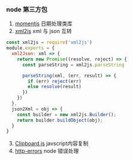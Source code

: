 ### node 第三方包
1. [momentjs](http://momentjs.cn/) 日期处理类库 
2. [xml2js](https://www.npmjs.com/package/xml2js) xml 与 json 互转
```js 
const xml2js = require('xml2js')
module.exports = {
  xml2Json: xml => {
    return new Promise((resolve, reject) => {
      const parseString = xml2js.parseString

      parseString(xml, (err, result) => {
        if (err) reject(err)
        else resolve(result)
      })
    })
  },
  json2Xml = obj => {
    const builder = new xml2js.Builder();
    return builder.buildObject(obj);
  }
} 
```
3. [Clipboard.js](https://github.com/zenorocha/clipboard.js) javscript内容复制
4. [http-errors](./http-errors.md) node 错误处理